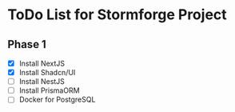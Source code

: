 # ToDo List for Stormforge Project

## Phase 1

- [x] Install NextJS
- [x] Install Shadcn/UI
- [ ] Install NestJS
- [ ] Install PrismaORM
- [ ] Docker for PostgreSQL
